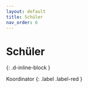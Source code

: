 ```yaml
---
layout: default
title: Schüler
nav_order: 6
---
```


# Schüler
{: .d-inline-block }

Koordinator
{: .label .label-red }
